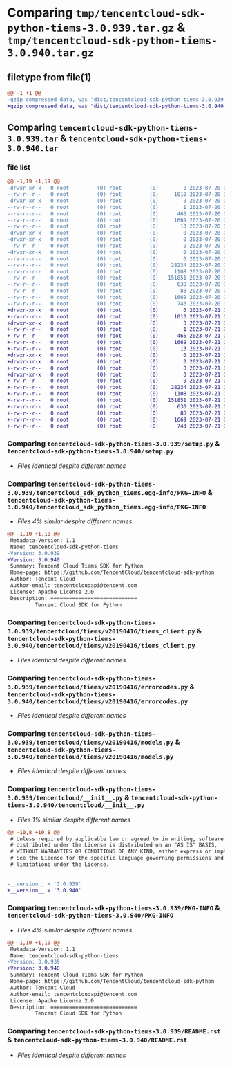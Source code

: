 # Comparing `tmp/tencentcloud-sdk-python-tiems-3.0.939.tar.gz` & `tmp/tencentcloud-sdk-python-tiems-3.0.940.tar.gz`

## filetype from file(1)

```diff
@@ -1 +1 @@
-gzip compressed data, was "dist/tencentcloud-sdk-python-tiems-3.0.939.tar", last modified: Thu Jul 20 00:35:34 2023, max compression
+gzip compressed data, was "dist/tencentcloud-sdk-python-tiems-3.0.940.tar", last modified: Fri Jul 21 00:51:34 2023, max compression
```

## Comparing `tencentcloud-sdk-python-tiems-3.0.939.tar` & `tencentcloud-sdk-python-tiems-3.0.940.tar`

### file list

```diff
@@ -1,19 +1,19 @@
-drwxr-xr-x   0 root         (0) root         (0)        0 2023-07-20 00:35:34.000000 tencentcloud-sdk-python-tiems-3.0.939/
--rw-r--r--   0 root         (0) root         (0)     1010 2023-07-20 00:35:34.000000 tencentcloud-sdk-python-tiems-3.0.939/setup.py
-drwxr-xr-x   0 root         (0) root         (0)        0 2023-07-20 00:35:34.000000 tencentcloud-sdk-python-tiems-3.0.939/tencentcloud_sdk_python_tiems.egg-info/
--rw-r--r--   0 root         (0) root         (0)        1 2023-07-20 00:35:34.000000 tencentcloud-sdk-python-tiems-3.0.939/tencentcloud_sdk_python_tiems.egg-info/dependency_links.txt
--rw-r--r--   0 root         (0) root         (0)      465 2023-07-20 00:35:34.000000 tencentcloud-sdk-python-tiems-3.0.939/tencentcloud_sdk_python_tiems.egg-info/SOURCES.txt
--rw-r--r--   0 root         (0) root         (0)     1669 2023-07-20 00:35:34.000000 tencentcloud-sdk-python-tiems-3.0.939/tencentcloud_sdk_python_tiems.egg-info/PKG-INFO
--rw-r--r--   0 root         (0) root         (0)       13 2023-07-20 00:35:34.000000 tencentcloud-sdk-python-tiems-3.0.939/tencentcloud_sdk_python_tiems.egg-info/top_level.txt
-drwxr-xr-x   0 root         (0) root         (0)        0 2023-07-20 00:35:34.000000 tencentcloud-sdk-python-tiems-3.0.939/tencentcloud/
-drwxr-xr-x   0 root         (0) root         (0)        0 2023-07-20 00:35:34.000000 tencentcloud-sdk-python-tiems-3.0.939/tencentcloud/tiems/
--rw-r--r--   0 root         (0) root         (0)        0 2023-07-20 00:35:34.000000 tencentcloud-sdk-python-tiems-3.0.939/tencentcloud/tiems/__init__.py
-drwxr-xr-x   0 root         (0) root         (0)        0 2023-07-20 00:35:34.000000 tencentcloud-sdk-python-tiems-3.0.939/tencentcloud/tiems/v20190416/
--rw-r--r--   0 root         (0) root         (0)        0 2023-07-20 00:35:34.000000 tencentcloud-sdk-python-tiems-3.0.939/tencentcloud/tiems/v20190416/__init__.py
--rw-r--r--   0 root         (0) root         (0)    28234 2023-07-20 00:35:34.000000 tencentcloud-sdk-python-tiems-3.0.939/tencentcloud/tiems/v20190416/tiems_client.py
--rw-r--r--   0 root         (0) root         (0)     1108 2023-07-20 00:35:34.000000 tencentcloud-sdk-python-tiems-3.0.939/tencentcloud/tiems/v20190416/errorcodes.py
--rw-r--r--   0 root         (0) root         (0)   151851 2023-07-20 00:35:34.000000 tencentcloud-sdk-python-tiems-3.0.939/tencentcloud/tiems/v20190416/models.py
--rw-r--r--   0 root         (0) root         (0)      630 2023-07-20 00:35:34.000000 tencentcloud-sdk-python-tiems-3.0.939/tencentcloud/__init__.py
--rw-r--r--   0 root         (0) root         (0)       88 2023-07-20 00:35:34.000000 tencentcloud-sdk-python-tiems-3.0.939/setup.cfg
--rw-r--r--   0 root         (0) root         (0)     1669 2023-07-20 00:35:34.000000 tencentcloud-sdk-python-tiems-3.0.939/PKG-INFO
--rw-r--r--   0 root         (0) root         (0)      743 2023-07-20 00:35:34.000000 tencentcloud-sdk-python-tiems-3.0.939/README.rst
+drwxr-xr-x   0 root         (0) root         (0)        0 2023-07-21 00:51:34.000000 tencentcloud-sdk-python-tiems-3.0.940/
+-rw-r--r--   0 root         (0) root         (0)     1010 2023-07-21 00:51:34.000000 tencentcloud-sdk-python-tiems-3.0.940/setup.py
+drwxr-xr-x   0 root         (0) root         (0)        0 2023-07-21 00:51:34.000000 tencentcloud-sdk-python-tiems-3.0.940/tencentcloud_sdk_python_tiems.egg-info/
+-rw-r--r--   0 root         (0) root         (0)        1 2023-07-21 00:51:34.000000 tencentcloud-sdk-python-tiems-3.0.940/tencentcloud_sdk_python_tiems.egg-info/dependency_links.txt
+-rw-r--r--   0 root         (0) root         (0)      465 2023-07-21 00:51:34.000000 tencentcloud-sdk-python-tiems-3.0.940/tencentcloud_sdk_python_tiems.egg-info/SOURCES.txt
+-rw-r--r--   0 root         (0) root         (0)     1669 2023-07-21 00:51:34.000000 tencentcloud-sdk-python-tiems-3.0.940/tencentcloud_sdk_python_tiems.egg-info/PKG-INFO
+-rw-r--r--   0 root         (0) root         (0)       13 2023-07-21 00:51:34.000000 tencentcloud-sdk-python-tiems-3.0.940/tencentcloud_sdk_python_tiems.egg-info/top_level.txt
+drwxr-xr-x   0 root         (0) root         (0)        0 2023-07-21 00:51:34.000000 tencentcloud-sdk-python-tiems-3.0.940/tencentcloud/
+drwxr-xr-x   0 root         (0) root         (0)        0 2023-07-21 00:51:34.000000 tencentcloud-sdk-python-tiems-3.0.940/tencentcloud/tiems/
+-rw-r--r--   0 root         (0) root         (0)        0 2023-07-21 00:51:34.000000 tencentcloud-sdk-python-tiems-3.0.940/tencentcloud/tiems/__init__.py
+drwxr-xr-x   0 root         (0) root         (0)        0 2023-07-21 00:51:34.000000 tencentcloud-sdk-python-tiems-3.0.940/tencentcloud/tiems/v20190416/
+-rw-r--r--   0 root         (0) root         (0)        0 2023-07-21 00:51:34.000000 tencentcloud-sdk-python-tiems-3.0.940/tencentcloud/tiems/v20190416/__init__.py
+-rw-r--r--   0 root         (0) root         (0)    28234 2023-07-21 00:51:34.000000 tencentcloud-sdk-python-tiems-3.0.940/tencentcloud/tiems/v20190416/tiems_client.py
+-rw-r--r--   0 root         (0) root         (0)     1108 2023-07-21 00:51:34.000000 tencentcloud-sdk-python-tiems-3.0.940/tencentcloud/tiems/v20190416/errorcodes.py
+-rw-r--r--   0 root         (0) root         (0)   151851 2023-07-21 00:51:34.000000 tencentcloud-sdk-python-tiems-3.0.940/tencentcloud/tiems/v20190416/models.py
+-rw-r--r--   0 root         (0) root         (0)      630 2023-07-21 00:51:34.000000 tencentcloud-sdk-python-tiems-3.0.940/tencentcloud/__init__.py
+-rw-r--r--   0 root         (0) root         (0)       88 2023-07-21 00:51:34.000000 tencentcloud-sdk-python-tiems-3.0.940/setup.cfg
+-rw-r--r--   0 root         (0) root         (0)     1669 2023-07-21 00:51:34.000000 tencentcloud-sdk-python-tiems-3.0.940/PKG-INFO
+-rw-r--r--   0 root         (0) root         (0)      743 2023-07-21 00:51:34.000000 tencentcloud-sdk-python-tiems-3.0.940/README.rst
```

### Comparing `tencentcloud-sdk-python-tiems-3.0.939/setup.py` & `tencentcloud-sdk-python-tiems-3.0.940/setup.py`

 * *Files identical despite different names*

### Comparing `tencentcloud-sdk-python-tiems-3.0.939/tencentcloud_sdk_python_tiems.egg-info/PKG-INFO` & `tencentcloud-sdk-python-tiems-3.0.940/tencentcloud_sdk_python_tiems.egg-info/PKG-INFO`

 * *Files 4% similar despite different names*

```diff
@@ -1,10 +1,10 @@
 Metadata-Version: 1.1
 Name: tencentcloud-sdk-python-tiems
-Version: 3.0.939
+Version: 3.0.940
 Summary: Tencent Cloud Tiems SDK for Python
 Home-page: https://github.com/TencentCloud/tencentcloud-sdk-python
 Author: Tencent Cloud
 Author-email: tencentcloudapi@tencent.com
 License: Apache License 2.0
 Description: ============================
         Tencent Cloud SDK for Python
```

### Comparing `tencentcloud-sdk-python-tiems-3.0.939/tencentcloud/tiems/v20190416/tiems_client.py` & `tencentcloud-sdk-python-tiems-3.0.940/tencentcloud/tiems/v20190416/tiems_client.py`

 * *Files identical despite different names*

### Comparing `tencentcloud-sdk-python-tiems-3.0.939/tencentcloud/tiems/v20190416/errorcodes.py` & `tencentcloud-sdk-python-tiems-3.0.940/tencentcloud/tiems/v20190416/errorcodes.py`

 * *Files identical despite different names*

### Comparing `tencentcloud-sdk-python-tiems-3.0.939/tencentcloud/tiems/v20190416/models.py` & `tencentcloud-sdk-python-tiems-3.0.940/tencentcloud/tiems/v20190416/models.py`

 * *Files identical despite different names*

### Comparing `tencentcloud-sdk-python-tiems-3.0.939/tencentcloud/__init__.py` & `tencentcloud-sdk-python-tiems-3.0.940/tencentcloud/__init__.py`

 * *Files 1% similar despite different names*

```diff
@@ -10,8 +10,8 @@
 # Unless required by applicable law or agreed to in writing, software
 # distributed under the License is distributed on an "AS IS" BASIS,
 # WITHOUT WARRANTIES OR CONDITIONS OF ANY KIND, either express or implied.
 # See the License for the specific language governing permissions and
 # limitations under the License.
 
 
-__version__ = '3.0.939'
+__version__ = '3.0.940'
```

### Comparing `tencentcloud-sdk-python-tiems-3.0.939/PKG-INFO` & `tencentcloud-sdk-python-tiems-3.0.940/PKG-INFO`

 * *Files 4% similar despite different names*

```diff
@@ -1,10 +1,10 @@
 Metadata-Version: 1.1
 Name: tencentcloud-sdk-python-tiems
-Version: 3.0.939
+Version: 3.0.940
 Summary: Tencent Cloud Tiems SDK for Python
 Home-page: https://github.com/TencentCloud/tencentcloud-sdk-python
 Author: Tencent Cloud
 Author-email: tencentcloudapi@tencent.com
 License: Apache License 2.0
 Description: ============================
         Tencent Cloud SDK for Python
```

### Comparing `tencentcloud-sdk-python-tiems-3.0.939/README.rst` & `tencentcloud-sdk-python-tiems-3.0.940/README.rst`

 * *Files identical despite different names*

